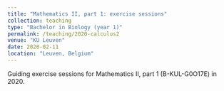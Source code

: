 ```yaml
---
title: "Mathematics II, part 1: exercise sessions"
collection: teaching
type: "Bachelor in Biology (year 1)"
permalink: /teaching/2020-calculus2
venue: "KU Leuven"
date: 2020-02-11
location: "Leuven, Belgium"
---
```


Guiding exercise sessions for Mathematics II, part 1 (B-KUL-G0O17E) in 2020.
